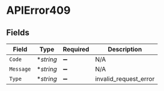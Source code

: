 # APIError409


## Fields

| Field                 | Type                  | Required              | Description           |
| --------------------- | --------------------- | --------------------- | --------------------- |
| `Code`                | **string*             | :heavy_minus_sign:    | N/A                   |
| `Message`             | **string*             | :heavy_minus_sign:    | N/A                   |
| `Type`                | **string*             | :heavy_minus_sign:    | invalid_request_error |